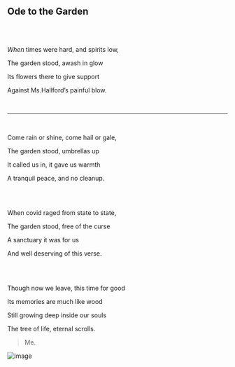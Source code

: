 ## **Ode to the Garden**  

<br>
<br>

_When_ times were hard, and spirits low,  

The garden stood, awash in glow  

Its flowers there to give support  

Against Ms.Hallford’s painful blow.  

<br>

***

<br>

Come rain or shine, come hail or gale,  

The garden stood, umbrellas up  

It called us in, it gave us warmth  

A tranquil peace, and no cleanup.  

<br>
<br>

When covid raged from state to state,  

The garden stood, free of the curse  

A sanctuary it was for us  

And well deserving of this verse.  

<br>
<br>

Though now we leave, this time for good  

Its memories are much like wood  

Still growing deep inside our souls  

The tree of life, eternal scrolls.

> Me.

![image](https://www.gardeningknowhow.com/wp-content/uploads/2007/03/flowers-1-400x300.jpg)
